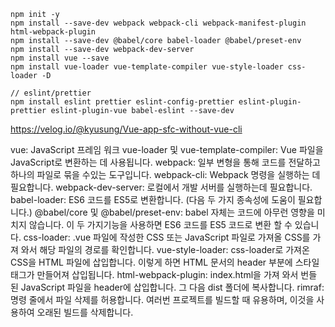 ```
npm init -y
npm install --save-dev webpack webpack-cli webpack-manifest-plugin html-webpack-plugin
npm install --save-dev @babel/core babel-loader @babel/preset-env
npm install --save-dev webpack-dev-server
npm install vue --save
npm install vue-loader vue-template-compiler vue-style-loader css-loader -D

// eslint/prettier
npm install eslint prettier eslint-config-prettier eslint-plugin-prettier eslint-plugin-vue babel-eslint --save-dev
```

https://velog.io/@kyusung/Vue-app-sfc-without-vue-cli

vue: JavaScript 프레임 워크
vue-loader 및 vue-template-compiler: Vue 파일을 JavaScript로 변환하는 데 사용됩니다.
webpack: 일부 변형을 통해 코드를 전달하고 하나의 파일로 묶을 수있는 도구입니다.
webpack-cli: Webpack 명령을 실행하는 데 필요합니다.
webpack-dev-server: 로컬에서 개발 서버를 실행하는데 필요합니다.
babel-loader: ES6 코드를 ES5로 변환합니다. (다음 두 가지 종속성에 도움이 필요합니다.)
@babel/core 및 @babel/preset-env: babel 자체는 코드에 아무런 영향을 미치지 않습니다. 이 두 가지기능을 사용하면 ES6 코드를 ES5 코드로 변환 할 수 있습니다.
css-loader: .vue 파일에 작성한 CSS 또는 JavaScript 파일로 가져올 CSS를 가져 와서 해당 파일의 경로를 확인합니다.
vue-style-loader: css-loader로 가져온 CSS을 HTML 파일에 삽입합니다. 이렇게 하면 HTML 문서의 header 부분에 스타일 태그가 만들어져 삽입됩니다.
html-webpack-plugin: index.html을 가져 와서 번들 된 JavaScript 파일을 header에 삽입합니다. 그 다음 dist 폴더에 복사합니다.
rimraf: 명령 줄에서 파일 삭제를 허용합니다. 여러번 프로젝트를 빌드할 때 유용하며, 이것을 사용하여 오래된 빌드를 삭제합니다.
